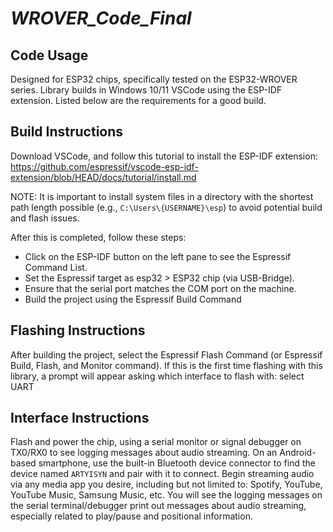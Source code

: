 # _WROVER_Code_Final_

## Code Usage
Designed for ESP32 chips, specifically tested on the ESP32-WROVER series. Library builds in Windows 10/11 VSCode using 
the ESP-IDF extension. Listed below are the requirements for a good build.

## Build Instructions
Download VSCode, and follow this tutorial to install the ESP-IDF extension: 
https://github.com/espressif/vscode-esp-idf-extension/blob/HEAD/docs/tutorial/install.md 

NOTE: It is important to install system files in a directory with the shortest path length possible (e.g., `C:\Users\{USERNAME}\esp`) to avoid potential build and flash issues.

After this is completed, follow these steps:
- Click on the ESP-IDF button on the left pane to see the Espressif Command List.
- Set the Espressif target as esp32 > ESP32 chip (via USB-Bridge).
- Ensure that the serial port matches the COM port on the machine.
- Build the project using the Espressif Build Command

## Flashing Instructions
After building the project, select the Espressif Flash Command (or Espressif Build, Flash, and Monitor command). If this is the first time
flashing with this library, a prompt will appear asking which interface to flash with: select UART

## Interface Instructions
Flash and power the chip, using a serial monitor or signal debugger on TX0/RX0 to see logging messages about audio streaming. On an Android-based smartphone, use the built-in Bluetooth device connector to find the device named `ARTYISYN` and pair with it to connect. Begin streaming audio via any media app you desire, including but not limited to: Spotify, YouTube, YouTube Music, Samsung Music, etc. You will see the logging messages on the serial terminal/debugger print out messages about audio streaming, especially related to play/pause and positional information.
